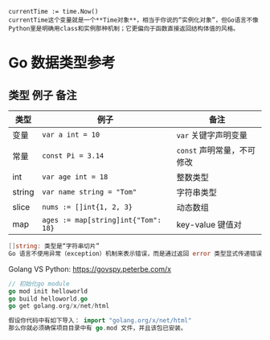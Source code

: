 

```
currentTime := time.Now()
currentTime这个变量就是一个**Time对象**，相当于你说的“实例化对象”，但Go语言不像Python里是明确用class和实例那种机制；它更偏向于函数直接返回结构体值的风格。
```


# Go 数据类型参考

## 类型 例子 备注
| 类型   | 例子                                       | 备注                       |
|--------|-------------------------------------------|----------------------------|
| 变量   | `var a int = 10`                          | `var` 关键字声明变量       |
| 常量   | `const Pi = 3.14`                         | `const` 声明常量，不可修改  |
| int    | `var age int = 18`                        | 整数类型                   |
| string | `var name string = "Tom"`                 | 字符串类型                 |
| slice  | `nums := []int{1, 2, 3}`                  | 动态数组                   |
| map    | `ages := map[string]int{"Tom": 18}`        | key-value 键值对            |

```go
[]string: 类型是“字符串切片”
Go 语言不使用异常（exception）机制来表示错误，而是通过返回 error 类型显式传递错误：
```


Golang VS Python: https://govspy.peterbe.com/x


```go
// 初始化go module
go mod init helloworld
go build helloworld.go
go get golang.org/x/net/html

假设你代码中有如下导入： import "golang.org/x/net/html"
那么你就必须确保项目目录中有 go.mod 文件，并且该包已安装。
```